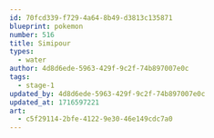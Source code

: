 ```yaml
---
id: 70fcd339-f729-4a64-8b49-d3813c135871
blueprint: pokemon
number: 516
title: Simipour
types:
  - water
author: 4d8d6ede-5963-429f-9c2f-74b897007e0c
tags:
  - stage-1
updated_by: 4d8d6ede-5963-429f-9c2f-74b897007e0c
updated_at: 1716597221
art:
  - c5f29114-2bfe-4122-9e30-46e149cdc7a0
---
```

